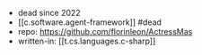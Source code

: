 
- dead since 2022
- [[c.software.agent-framework]] #dead
- repo: https://github.com/florinleon/ActressMas
- written-in: [[t.cs.languages.c-sharp]]